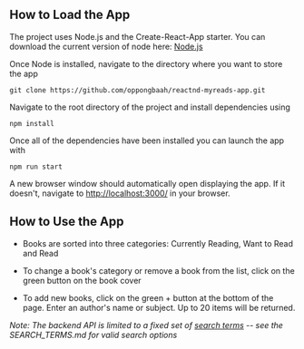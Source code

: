 ## How to Load the App

The project uses Node.js and the Create-React-App starter. You can download the current version of node here: [Node.js](https://nodejs.org/en/)

Once Node is installed, navigate to the directory where you want to store the app

```
git clone https://github.com/oppongbaah/reactnd-myreads-app.git
```
Navigate to the root directory of the project and install dependencies using
```
npm install
```

Once all of the dependencies have been installed you can launch the app with

```
npm run start
```

A new browser window should automatically open displaying the app. If it doesn't, navigate to [http://localhost:3000/](http://localhost:3000/) in your browser.

## How to Use the App

- Books are sorted into three categories: Currently Reading, Want to Read and Read
- To change a book's category or remove a book from the list, click on the green button on the book cover


- To add new books, click on the green + button at the bottom of the page.
  Enter an author's name or subject. Up to 20 items will be returned.

_Note: The backend API is limited to a fixed set of [search terms](#search-terms) -- see the SEARCH_TERMS.md for valid search options_
